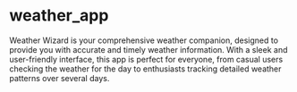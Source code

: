 # weather_app
 Weather Wizard is your comprehensive weather companion, designed to provide you with accurate and timely weather information. With a sleek and user-friendly interface, this app is perfect for everyone, from casual users checking the weather for the day to enthusiasts tracking detailed weather patterns over several days.
